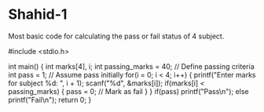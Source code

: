 # Shahid-1
Most basic code for calculating the pass or fail status of 4 subject.

#include <stdio.h>

int main() {
    int marks[4], i;
    int passing_marks = 40; // Define passing criteria
    int pass = 1; // Assume pass initially
    for(i = 0; i < 4; i++) {
        printf("Enter marks for subject %d: ", i + 1);
        scanf("%d", &marks[i]);
        if(marks[i] < passing_marks) {
            pass = 0; // Mark as fail
        }
    }
    if(pass)
        printf("Pass\n");
    else
        printf("Fail\n");
    return 0;
}

